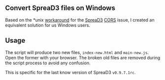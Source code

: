## Convert SpreaD3 files on Windows

Based on the \*unix [workaround](https://github.com/VirologyCharite/convert-spread3) for the [SpreaD3](https://rega.kuleuven.be/cev/ecv/software/SpreaD3) [CORS](https://en.wikipedia.org/wiki/Cross-origin_resource_sharing) issue, I created an equivalent solution for us Windows users.

## Usage

The script will produce two new files, `index-new.html` and
`main-new.js`. Open the former with your browser. The broken old files are
removed during the script process to avoid any confusion.

This is specific for the last know version of SpreaD3 `v0.9.7.1rc`.
